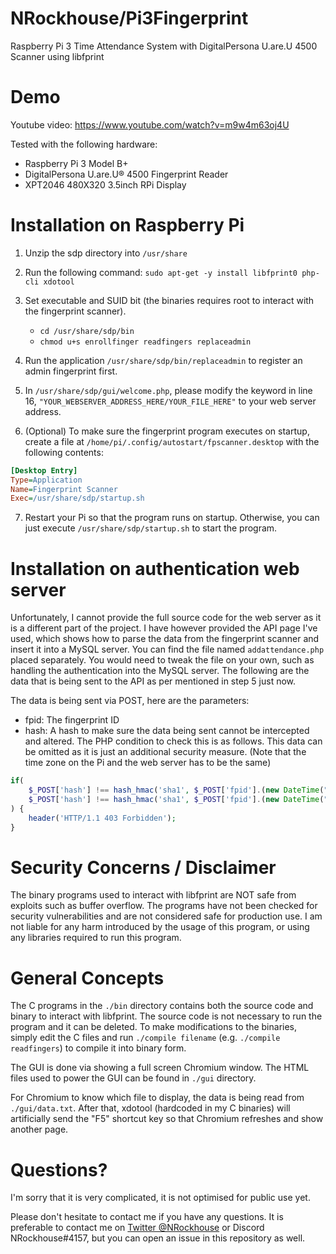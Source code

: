 # NRockhouse/Pi3Fingerprint
Raspberry Pi 3 Time Attendance System with DigitalPersona U.are.U 4500 Scanner using libfprint

# Demo
Youtube video: https://www.youtube.com/watch?v=m9w4m63oj4U

Tested with the following hardware:
- Raspberry Pi 3 Model B+
- DigitalPersona U.are.U® 4500 Fingerprint Reader
- XPT2046 480X320 3.5inch RPi Display

# Installation on Raspberry Pi
1. Unzip the sdp directory into `/usr/share`

2. Run the following command:
	`sudo apt-get -y install libfprint0 php-cli xdotool`

3. Set executable and SUID bit (the binaries requires root to interact with the fingerprint scanner).
    - `cd /usr/share/sdp/bin`
    - `chmod u+s enrollfinger readfingers replaceadmin`

4. Run the application `/usr/share/sdp/bin/replaceadmin` to register an admin fingerprint first.

5. In `/usr/share/sdp/gui/welcome.php`, please modify the keyword in line 16, `"YOUR_WEBSERVER_ADDRESS_HERE/YOUR_FILE_HERE"` to your web server address.

6. (Optional) To make sure the fingerprint program executes on startup, create a file at `/home/pi/.config/autostart/fpscanner.desktop` with the following contents:
```ini
[Desktop Entry]
Type=Application
Name=Fingerprint Scanner
Exec=/usr/share/sdp/startup.sh
```
7. Restart your Pi so that the program runs on startup. Otherwise, you can just execute `/usr/share/sdp/startup.sh` to start the program.

# Installation on authentication web server
Unfortunately, I cannot provide the full source code for the web server as it is a different part of the project. I have however provided the API page I've used, which shows how to parse the data from the fingerprint scanner and insert it into a MySQL server. You can find the file named `addattendance.php` placed separately. You would need to tweak the file on your own, such as handling the authentication into the MySQL server. The following are the data that is being sent to the API as per mentioned in step 5 just now.

The data is being sent via POST, here are the parameters:
- fpid: The fingerprint ID
- hash: A hash to make sure the data being sent cannot be intercepted and altered. The PHP condition to check this is as follows. This data can be omitted as it is just an additional security measure. (Note that the time zone on the Pi and the web server has to be the same)
```php
if(
    $_POST['hash'] !== hash_hmac('sha1', $_POST['fpid'].(new DateTime("now",$tz))->format('YnjGi'), 'rsc_fpbiometrics_pw216') &&
    $_POST['hash'] !== hash_hmac('sha1', $_POST['fpid'].(new DateTime("-1 min",$tz))->format('YnjGi'), 'rsc_fpbiometrics_pw216')
) {
    header('HTTP/1.1 403 Forbidden');
}
```

# Security Concerns / Disclaimer
The binary programs used to interact with libfprint are NOT safe from exploits such as buffer overflow. The programs have not been checked for security vulnerabilities and are not considered safe for production use. I am not liable for any harm introduced by the usage of this program, or using any libraries required to run this program.

# General Concepts
The C programs in the `./bin` directory contains both the source code and binary to interact with libfprint. The source code is not necessary to run the program and it can be deleted. To make modifications to the binaries, simply edit the C files and run `./compile filename` (e.g. `./compile readfingers`)  to compile it into binary form.

The GUI is done via showing a full screen Chromium window. The HTML files used to power the GUI can be found in `./gui` directory.

For Chromium to know which file to display, the data is being read from `./gui/data.txt`. After that, xdotool (hardcoded in my C binaries) will artificially send the "F5" shortcut key so that Chromium refreshes and show another page.

# Questions?
I'm sorry that it is very complicated, it is not optimised for public use yet.

Please don't hesitate to contact me if you have any questions. It is preferable to contact me on [Twitter @NRockhouse](https://twitter.com/NRockhouse) or Discord NRockhouse#4157, but you can open an issue in this repository as well.
